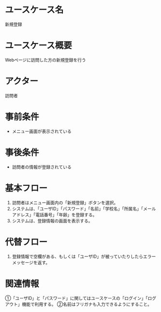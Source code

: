 # ユースケース名
新規登録
# ユースケース概要
Webページに訪問した方の新規登録を行う
# アクター
訪問者
# 事前条件
- メニュー画面が表示されている
# 事後条件
- 訪問者の情報が登録されている
# 基本フロー
1. 訪問者はメニュー画面内の「新規登録」ボタンを選択。
2. システムは、「ユーザID」「パスワード」「名前」「学校名」「所属名」「メールアドレス」「電話番号」「年齢」を登録する。
3. システムは、登録情報の画面を表示する。

# 代替フロー
1. 登録情報で空欄がある、もしくは「ユーザID」が被っていたりしたらエラーメッセージを返す。

# 関連情報
①「ユーザID」と「パスワード」に関してはユースケースの「ログイン」「ログアウト」機能で利用する。
②名前はフリガナも入力できるようにすること。



